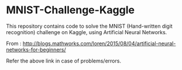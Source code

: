 # MNIST-Challenge-Kaggle

This repository contains code to solve the MNIST (Hand-written digit recognition) challenge on Kaggle, using Artificial Neural Networks.

From : http://blogs.mathworks.com/loren/2015/08/04/artificial-neural-networks-for-beginners/

Refer the above link in case of problems/errors.
